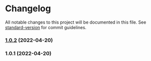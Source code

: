 # Changelog

All notable changes to this project will be documented in this file. See [standard-version](https://github.com/conventional-changelog/standard-version) for commit guidelines.

### [1.0.2](https://github.com/isi-tics/sistemas-internos-api/compare/v1.0.1...v1.0.2) (2022-04-20)

### 1.0.1 (2022-04-20)
